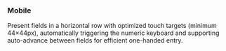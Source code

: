 ### Mobile  
Present fields in a horizontal row with optimized touch targets (minimum 44×44px), automatically triggering the numeric keyboard and supporting auto-advance between fields for efficient one-handed entry.